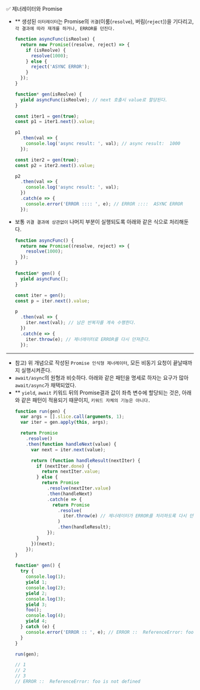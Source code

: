 ✅ 제너레이터와 Promise
* ** 생성된 `이터레이터`는 Promise의 `귀결`(이룸(`resolve`), 버림(`reject`))을 기다리고, `각 결과에 따라 재개를 하거나, ERROR를 던진다.`
  ```javascript
  function asyncFunc(isReolve) {
    return new Promise((resolve, reject) => {
      if (isReolve) {
        resolve(1000);
      } else {
        reject('ASYNC ERROR');
      }
    });
  }

  function* gen(isReolve) {
    yield asyncFunc(isReolve); // next 호출시 value로 할당된다.
  }

  const iter1 = gen(true);
  const p1 = iter1.next().value;

  p1
    .then(val => {
      console.log('async result: ', val); // async result:  1000
    });

  const iter2 = gen(true);
  const p2 = iter2.next().value;

  p2
    .then(val => {
      console.log('async result: ', val);
    })
    .catch(e => {
      console.error('ERROR :::: ', e); // ERROR ::::  ASYNC ERROR
    });
  ```
* 보통 `귀결 결과에 상관없이` 나머지 부분이 실행되도록 아래와 같은 식으로 처리해둔다.
  ```javascript
  function asyncFunc() {
    return new Promise((resolve, reject) => {
      resolve(1000);
    });
  }

  function* gen() {
    yield asyncFunc();
  }

  const iter = gen();
  const p = iter.next().value;

  p
    .then(val => {
      iter.next(val); // 남은 반복자를 계속 수행한다.
    })
    .catch(e => {
      iter.throw(e); // 제너레이터로 ERROR를 다시 던져준다.
    });
  ```

<hr />

* 참고) 위 개념으로 작성된 `Promise 인식형 제너레이터`, 모든 비동기 요청이 끝날때까지 실행시켜준다.
* `await/async`의 원형과 비슷하다. 아래와 같은 패턴을 명세로 하자는 요구가 많아 `await/async`가 채택되었다.
* ** `yield`, `await` 키워드 뒤의 Promise결과 값이 좌측 변수에 할당되는 것은, 아래와 같은 패턴이 적용되기 때문이지, `키워드 자체의 기능은 아니다.`
  ```javascript
  function run(gen) {
    var args = [].slice.call(arguments, 1);
    var iter = gen.apply(this, args);

    return Promise
      .resolve()
      .then(function handleNext(value) {
        var next = iter.next(value);

        return (function handleResult(nextIter) {
          if (nextIter.done) {
            return nextIter.value;
          } else {
            return Promise
              .resolve(nextIter.value)
              .then(handleNext)
              .catch(e => {
                return Promise
                  .resolve(
                    iter.throw(e) // 제너레이터가 ERROR를 처리하도록 다시 던져준다.
                  )
                  .then(handleResult);
              });
          }
        })(next);
      });
  }

  function* gen() {
    try {
      console.log(1);
      yield 1;
      console.log(2);
      yield 2;
      console.log(3);
      yield 3;
      foo();
      console.log(4);
      yield 4;
    } catch (e) {
      console.error('ERROR :: ', e); // ERROR ::  ReferenceError: foo is not defined
    }
  }

  run(gen);

  // 1
  // 2
  // 3
  // ERROR ::  ReferenceError: foo is not defined
  ```